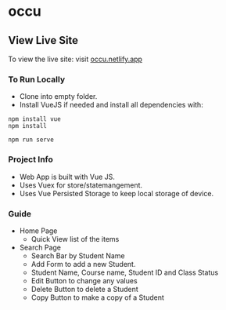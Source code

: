# occu

## View Live Site

To view the live site: visit [occu.netlify.app](https://occu.netlify.app/#/)

### To Run Locally

- Clone into empty folder.
- Install VueJS if needed and install all dependencies with: 
```
npm install vue
npm install

npm run serve
```

### Project Info

- Web App is built with Vue JS.
- Uses Vuex for store/statemangement.
- Uses Vue Persisted Storage to keep local storage of device.

### Guide

- Home Page
    - Quick View list of the items
- Search Page
    - Search Bar by Student Name
    - Add Form to add a new Student.
    - Student Name, Course name, Student ID and Class Status
    - Edit Button to change any values
    - Delete Button to delete a Student
    - Copy Button to make a copy of a Student